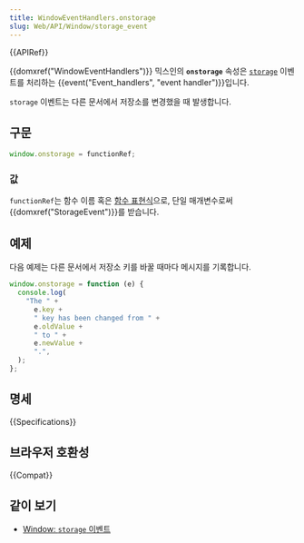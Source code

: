 ```yaml
---
title: WindowEventHandlers.onstorage
slug: Web/API/Window/storage_event
---
```


<div class="syntaxbox">{{APIRef}}</div>

{{domxref("WindowEventHandlers")}} 믹스인의 **`onstorage`** 속성은 [`storage`](/ko/docs/Web/API/Window/storage_event) 이벤트를 처리하는 {{event("Event_handlers", "event handler")}}입니다.

`storage` 이벤트는 다른 문서에서 저장소를 변경했을 때 발생합니다.

## 구문

```js
window.onstorage = functionRef;
```

### 값

`functionRef`는 함수 이름 혹은 [함수 표현식](/ko/docs/Web/JavaScript/Reference/Operators/function)으로, 단일 매개변수로써 {{domxref("StorageEvent")}}를 받습니다.

## 예제

다음 예제는 다른 문서에서 저장소 키를 바꿀 때마다 메시지를 기록합니다.

```js
window.onstorage = function (e) {
  console.log(
    "The " +
      e.key +
      " key has been changed from " +
      e.oldValue +
      " to " +
      e.newValue +
      ".",
  );
};
```

## 명세

{{Specifications}}

## 브라우저 호환성

{{Compat}}

## 같이 보기

- [Window: `storage` 이벤트](/ko/docs/Web/API/Window/storage_event)
